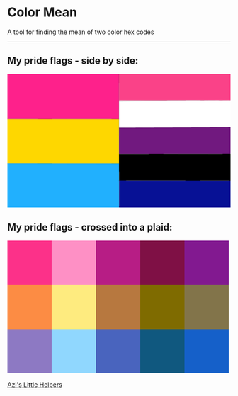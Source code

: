 # Color Mean

A tool for finding the mean of two color hex codes

---

## My pride flags - side by side:
![image](DoublePride.png)


## My pride flags - crossed into a plaid:
![image](plaid_flag.png)


[Azi's Little Helpers](../MeetupStuff/README.md)
